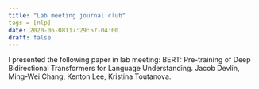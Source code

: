 ```yaml
---
title: "Lab meeting journal club"
tags = [nlp]
date: 2020-06-08T17:29:57-04:00
draft: false
---
```

I presented the following paper in lab meeting:
BERT: Pre-training of Deep Bidirectional Transformers for Language Understanding. Jacob Devlin, Ming-Wei Chang, Kenton Lee, Kristina Toutanova.
